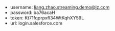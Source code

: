 * username: liang.zhao.streaming.demo@lz.com
* password: ba76acaH
* token: Kt71fqprpxfl34WtKqhXY59L
* url: login.salesforce.com
